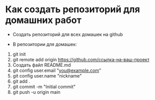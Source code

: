 # Как создать репозиторий для домашних работ
- Создать репозиторий для всех домашек на github

- В репозитории для домашек:
1. git init
2. git remote add origin https://github.com/ссылка-на-ваш-проект
3. Создать файл README.md
4. git config user.email "you@example.com"
5. git config user.name "nickname"
6. git add .
7. git commit -m "Initial commit"
8. git push -u origin main